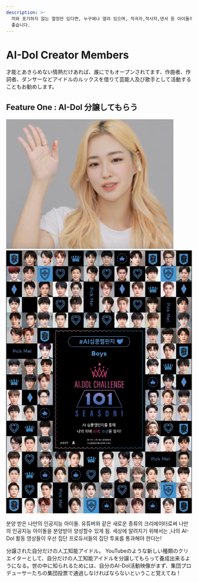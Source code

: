 ```yaml
---
description: >-
  끼와 포기하지 않는 열정만 있다면, 누구에나 열려 있으며, 작곡자,작사자,댄서 등 아이돌의 외모를 빌려 연예인 및 가수로써 활동하기
  좋습니다.
---
```


# AI-Dol Creator Members

才能とあきらめない情熱だけあれば、誰にでもオープンされてます、作曲者、作詞者、ダンサーなどアイドルのルックスを借りて芸能人及び歌手として活動することもお勧めします。

## &#x20;Feature One : AI-Dol 分譲してもらう

![](<../../../../../.gitbook/assets/image (2) (2).png>)![](<../../../../../.gitbook/assets/image (12).png>)

분양 받은 나만의 인공지능 아이돌. 유튜버와 같은 새로운 종류의 크리에이터로써 나만의 인공지능 아이돌을 분양받아 양성할수 있게 됨. 세상에 알려지기 위해서는 ,나의 AI-Dol 활동 영상들이 우선 집단 프로듀서들의 집단 투표를 통과해야 한다는!&#x20;



分譲された自分だけの人工知能アイドル。 YouTubeのような新しい種類のクリエイターとして、自分だけの人工知能アイドルを分譲してもらって養成出来るようになる。世の中に知られるためには、自分のAI-Dol活動映像がまず、集団プロデューサーたちの集団投票で通過しなければならないということ覚えてね！

